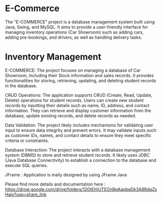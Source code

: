 # E-Commerce
The "E-COMMERCE" project is a database management system built using Java, Swing, and MySQL. It aims to provide a user-friendly interface for managing inventory operations (Car Showroom) such as adding cars, adding pre-bookings, and drivers, as well as handling delivery tasks.

# Inventory Management

E-COMMERCE:
The project focuses on managing a database of Car Showroom, including their Stock information and sales records.
It provides functionalities for storing, retrieving, updating, and deleting student records in the database.

CRUD Operations:
The application supports CRUD (Create, Read, Update, Delete) operations for student records.
Users can create new student records by inputting their details such as name, ID, address, and contact information.
They can retrieve and display customer information from the database, update existing records, and delete records as needed.

Data Validation:
The project likely includes mechanisms for validating user input to ensure data integrity and prevent errors.
It may validate inputs such as customer IDs, names, and contact details to ensure they meet specific criteria or constraints.

Database Interaction:
The project interacts with a database management system (DBMS) to store and retrieve student records.
It likely uses JDBC (Java Database Connectivity) to establish a connection to the database and execute SQL queries.

JFrame : 
Application is maily designed by using JFrame Java

Please find more details and documentation here :
https://drive.google.com/drive/folders/12GtEhVJTEOnBpAapbqDk3A8RdqZsHajo?usp=share_link 
